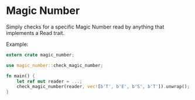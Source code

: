 # Magic Number

Simply checks for a specific Magic Number read by anything that implements a Read trait.

Example:

```rust
extern crate magic_number;

use magic_number::check_magic_number;

fn main() {
    let ref mut reader = ...;
    check_magic_number(reader, vec![b'T', b'E', b'S', b'T']).unwrap();
}
```